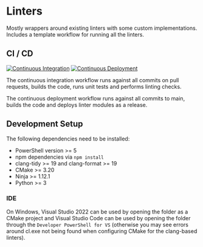 # Linters

Mostly wrappers around existing linters with some custom implementations. Includes a template workflow for running all the
linters.

## CI / CD

[![Continuous Integration][ci-badge]][ci-page] [![Continuous Deployment][cd-badge]][cd-page]

The continuous integration workflow runs against all commits on pull requests, builds the code, runs unit tests and performs
linting checks.

The continuous deployment workflow runs against all commits to main, builds the code and deploys linter modules as a release.

## Development Setup

The following dependencies need to be installed:

- PowerShell version >= 5
- npm dependencies via `npm install`
- clang-tidy >= 19 and clang-format >= 19
- CMake >= 3.20
- Ninja >= 1.12.1
- Python >= 3

### IDE

On Windows, Visual Studio 2022 can be used by opening the folder as a CMake project and Visual Studio Code can be used by
opening the folder through the `Developer PowerShell for VS` (otherwise you may see errors around cl.exe not being found when
configuring CMake for the clang-based linters).

[ci-badge]: https://github.com/J-Afzal/Linters/actions/workflows/ContinuousIntegration.yml/badge.svg
[ci-page]: https://github.com/J-Afzal/Linters/actions/workflows/ContinuousIntegration.yml
[cd-badge]: https://github.com/J-Afzal/Linters/actions/workflows/ContinuousDeployment.yml/badge.svg
[cd-page]: https://github.com/J-Afzal/Linters/actions/workflows/ContinuousDeployment.yml
